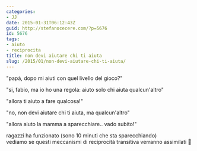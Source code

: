 ```yaml
---
categories:
- JJ
date: 2015-01-31T06:12:43Z
guid: http://stefanocecere.com/?p=5676
id: 5676
tags:
- aiuto
- reciprocita
title: non devi aiutare chi ti aiuta
slug: /2015/01/non-devi-aiutare-chi-ti-aiuta/
---
```


"papà, dopo mi aiuti con quel livello del gioco?"
  
"si, fabio, ma io ho una regola: aiuto solo chi aiuta qualcun'altro"
  
"allora ti aiuto a fare qualcosa!"
  
"no, non devi aiutare chi ti aiuta, ma qualcun'altro"
  
"allora aiuto la mamma a sparecchiare.. vado subito!"

<div class="text_exposed_show">
  <p>
    ragazzi ha funzionato (sono 10 minuti che sta sparecchiando)<br /> vediamo se questi meccanismi di reciprocità transitiva verranno assimilati 🙂
  </p>
</div>
